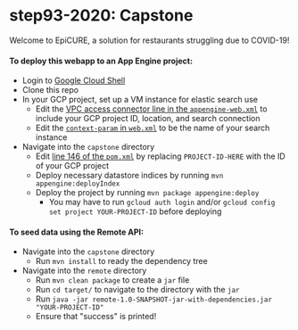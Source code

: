 # step93-2020: Capstone

Welcome to EpiCURE, a solution for restaurants struggling due to COVID-19!

#### To deploy this webapp to an App Engine project:

- Login to [Google Cloud Shell](https://ssh.cloud.google.com/cloudshell/editor)
- Clone this repo
- In your GCP project, set up a VM instance for elastic search use
  - Edit the [VPC access connector line in the `appengine-web.xml`](https://github.com/googleinterns/step93-2020/blob/master/capstone/src/main/webapp/WEB-INF/appengine-web.xml#L12) to include your GCP project ID, location, and search connection
  - Edit the [`context-param` in `web.xml`](https://github.com/googleinterns/step93-2020/blob/master/capstone/src/main/webapp/WEB-INF/web.xml) to be the name of your search instance
- Navigate into the `capstone` directory
  - Edit [line 146 of the `pom.xml`](https://github.com/googleinterns/step93-2020/blob/master/capstone/pom.xml#L146) by replacing `PROJECT-ID-HERE` with the ID of your GCP project
  - Deploy necessary datastore indices by running `mvn appengine:deployIndex`
  - Deploy the project by running `mvn package appengine:deploy`
    - You may have to run `gcloud auth login` and/or `gcloud config set project YOUR-PROJECT-ID` before deploying

#### To seed data using the Remote API:

- Navigate into the `capstone` directory
  - Run `mvn install` to ready the dependency tree
- Navigate into the `remote` directory
  - Run `mvn clean package` to create a `jar` file
  - Run `cd target/` to navigate to the directory with the `jar`
  - Run `java -jar remote-1.0-SNAPSHOT-jar-with-dependencies.jar "YOUR-PROJECT-ID"`
  - Ensure that "success" is printed!
